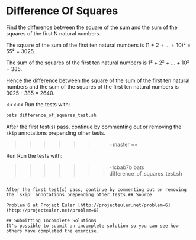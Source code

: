 # Difference Of Squares

Find the difference between the square of the sum and the sum of the squares of the first N natural numbers.

The square of the sum of the first ten natural numbers is
(1 + 2 + ... + 10)² = 55² = 3025.

The sum of the squares of the first ten natural numbers is
1² + 2² + ... + 10² = 385.

Hence the difference between the square of the sum of the first
ten natural numbers and the sum of the squares of the first ten
natural numbers is 3025 - 385 = 2640.

<<<<<
Run the tests with:

```bash
bats difference_of_squares_test.sh
```

After the first test(s) pass, continue by commenting out or removing the `skip` annotations prepending other tests.
>>>>>>>+master
==

Run 
Run the tests with:
>>>>>>>-1cbab7b
bats difference_of_squares_test.sh
```

After the first test(s) pass, continue by commenting out or removing the `skip` annotations prepending other tests.## Source

Problem 6 at Project Euler [http://projecteuler.net/problem=6](http://projecteuler.net/problem=6)

## Submitting Incomplete Solutions
It's possible to submit an incomplete solution so you can see how others have completed the exercise.
